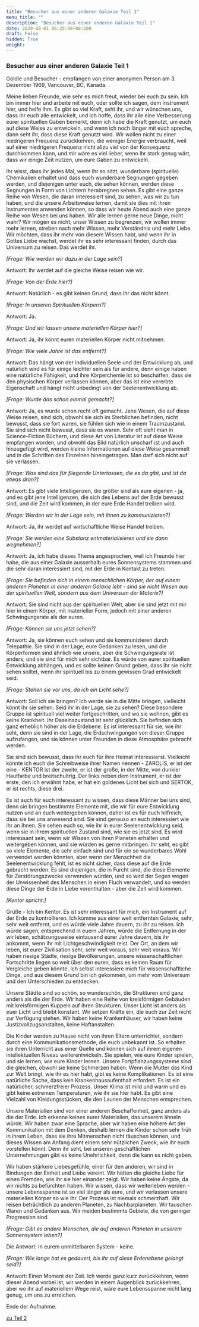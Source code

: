 ```yaml
---
title: "Besucher aus einer anderen Galaxie Teil 1"
menu_title: ""
description: "Besucher aus einer anderen Galaxie Teil 1"
date: 2020-08-01 06:25:48+00:200
draft: False
hidden: True
weight:
---
```

### Besucher aus einer anderen Galaxie Teil 1

Goldie und Besucher - empfangen von einer anonymen Person am 3. Dezember 1969, Vancouver, BC, Kanada.

Meine lieben Freunde, wie sehr es mich freut, wieder bei euch zu sein. Ich bin immer hier und arbeite mit euch, oder sollte ich sagen, dem Instrument hier, und helfe ihm. Es gibt so viel Kraft, seht ihr, und wir wünschen uns, dass ihr euch alle entwickelt, und ich hoffe, dass ihr alle eine Verbesserung eurer spirituellen Gaben bemerkt, denn ich habe die Kraft genutzt, um euch auf diese Weise zu entwickeln, und wenn ich noch länger mit euch spreche, dann seht ihr, dass diese Kraft genutzt wird. Wir wollen nicht zu einer niedrigeren Frequenz zurückkehren, die weniger Energie verbraucht, weil auf einer niedrigeren Frequenz nicht allzu viel von der Konsequenz durchkommen kann, und mir wäre es viel lieber, wenn ihr stark genug wärt, dass wir einige Zeit nutzen, um eure Gaben zu entwickeln.

Ihr wisst, dass ihr jedes Mal, wenn ihr so sitzt, wunderbare (spirituelle) Chemikalien erhaltet und dass euch wunderbare Segnungen gegeben werden, und diejenigen unter euch, die sehen können, werden diese Segnungen in Form von Lichtern herabregnen sehen. Es gibt eine ganze Reihe von Wesen, die daran interessiert sind, zu sehen, was wir zu tun haben, und die unsere Arbeitsweise lernen, damit sie dies mit ihren Instrumenten anwenden können, so dass wir heute Abend auch eine ganze Reihe von Wesen bei uns haben. Wir alle lernen gerne neue Dinge, nicht wahr? Wir mögen es nicht, unser Wissen zu begrenzen, wir wollen immer mehr lernen, streben nach mehr Wissen, mehr Verständnis und mehr Liebe. Wir möchten, dass ihr mehr von diesem Wissen habt, und wenn ihr in Gottes Liebe wachst, werdet ihr es sehr interessant finden, durch das Universum zu reisen. Das werdet ihr.

*[Frage: Wie werden wir dazu in der Lage sein?]*

Antwort: Ihr werdet auf die gleiche Weise reisen wie wir.

*[Frage: Von der Erde hier?]*

Antwort: Natürlich - es gibt keinen Grund, dass ihr das nicht könnt.

*[Frage: In unseren Spirituellen Körpern?]*

Antwort: Ja.

*[Frage: Und wir lassen unsere materiellen Körper hier?]*

Antwort: Ja, ihr könnt euren materiellen Körper nicht mitnehmen.

*[Frage: Wie viele Jahre ist das entfernt?]*

Antwort: Das hängt von der individuellen Seele und der Entwicklung ab, und natürlich wird es für einige leichter sein als für andere, denn einige haben eine natürliche Fähigkeit, und ihre Körperchemie ist so beschaffen, dass sie den physischen Körper verlassen können, aber das ist eine vererbte Eigenschaft und hängt nicht unbedingt von der Seelenentwicklung ab.

*[Frage: Wurde das schon einmal gemacht?]*

Antwort: Ja, es wurde schon recht oft gemacht. Jene Wesen, die auf diese Weise reisen, sind sich, obwohl sie sich im Sterblichen befinden, nicht bewusst, dass sie fort waren, sie fühlen sich wie in einem Traumzustand. Sie sind sich nicht bewusst, dass sie es waren. Sehr oft sieht man in Science-Fiction Büchern, und diese Art von Literatur ist auf diese Weise empfangen worden, und obwohl das Bild natürlich unscharf ist und auch hinzugefügt wird, werden kleine Informationen auf diese Weise gesammelt und in die Schriften des Einzelnen hineingetragen. Man darf sich nicht auf sie verlassen.

*[Frage: Was sind das für fliegende Untertassen, die es da gibt, und ist da etwas dran?]*

Antwort: Es gibt viele Intelligenzen, die größer sind als eure eigenen - ja, und es gibt jene Intelligenzen, die sich des Lebens auf der Erde bewusst sind, und die Zeit wird kommen, in der eure Erde Handel treiben wird.

*[Frage: Werden wir in der Lage sein, mit ihnen zu kommunizieren?]*

Antwort: Ja, ihr werdet auf wirtschaftliche Weise Handel treiben.

*[Frage: Sie werden eine Substanz entmaterialisieren und sie dann wegnehmen?]*

Antwort: Ja, ich habe dieses Thema angesprochen, weil ich Freunde hier habe, die aus einer Galaxie ausserhalb eures Sonnensystems stammen und die sehr daran interessiert sind, mit der Erde in Kontakt zu treten.

*[Frage: Sie befinden sich in einem menschlichen Körper, der auf einem anderen Planeten in einer anderen Galaxie lebt - sind sie nicht Wesen aus der spirituellen Welt, sondern aus dem Universum der Materie?]*

Antwort: Sie sind nicht aus der spirituellen Welt, aber sie sind jetzt mit mir hier in einem Körper, mit materieller Form, jedoch mit einer anderen Schwingungsrate als der euren.

*[Frage: Können sie uns jetzt sehen?]*

Antwort: Ja, sie können euch sehen und sie kommunizieren durch Telepathie. Sie sind in der Lage, eure Gedanken zu lesen, und die Körperformen sind ähnlich wie unsere, aber die Schwingungsrate ist anders, und sie sind für mich sehr sichtbar. Es würde von eurer spirituellen Entwicklung abhängen, und es sollte keinen Grund geben, dass ihr sie nicht sehen solltet, wenn ihr spirituell bis zu einem gewissen Grad entwickelt seid.

*[Frage: Stehen sie vor uns, da ich ein Licht sehe?]*

Antwort: Soll ich sie bringen? Ich werde sie in die Mitte bringen, vielleicht könnt ihr sie sehen. Seid ihr in der Lage, sie zu sehen? Diese besondere Gruppe ist spirituell viel weiter fortgeschritten, und wo sie wohnen, gibt es keine Krankheit. Ihr Daseinszustand ist sehr glücklich. Sie befinden sich ganz erheblich höher als die Erdebene. Es ist interessant für sie, wie ihr seht, denn sie sind in der Lage, die Erdschwingungen von dieser Gruppe aufzufangen, und sie können unter Freunden in diese Atmosphäre gebracht werden.

Sie sind sich bewusst, dass ihr euch für ihre Heimat interessierst. Vielleicht könnte ich euch die Schreibweise ihrer Namen nennen - ZAROLIS, er ist der eine - KENTOR ist der zweite, er ist der große, in der Mitte, von dunkler Hautfarbe und breitschultrig. Der links neben dem Instrument, er ist der erste, den ich erwähnt habe, er hat ein goldenes Licht bei sich und SERTOK, er ist rechts, diese drei.

Es ist auch für euch interessant zu wissen, dass diese Männer bei uns sind, denn sie bringen bestimmte Elemente mit, die wir für eure Entwicklung nutzen und an euch weitergeben können, daher ist es für euch hilfreich, dass sie bei uns anwesend sind. Sie sind genauso an euch interessiert wie ihr an ihnen. Sie sehen euch so, wie ihr in eurer Seelenentwicklung seid, wenn sie in ihrem spirituellen Zustand sind, wie sie es jetzt sind. Es wird interessant sein, wenn wir Wissen von ihren Planeten erhalten und weitergeben können, und sie würden es gerne mitbringen. Ihr seht, es gibt so viele Elemente, die sehr einfach sind und für ein so wunderbares Wohl verwendet werden könnten, aber wenn der Menschheit die Seelenentwicklung fehlt, ist es nicht sicher, dass diese auf die Erde gebracht werden. Es sind diejenigen, die in Furcht sind, die diese Elemente für Zerstörungszwecke verwenden würden, und so wird der Segen wegen der Unwissenheit des Menschen in einen Fluch verwandelt, und so werden diese Dinge der Erde in Liebe vorenthalten - aber die Zeit wird kommen.

*[Kentor spricht:]*

Grüße - Ich bin Kentor. Es ist sehr interessant für mich, ein Instrument auf der Erde zu kontrollieren. Ich komme aus einer weit entfernten Galaxie, sehr, sehr weit entfernt, und es würde viele Jahre dauern, zu ihr zu reisen. Ich würde sagen, entsprechend in euern Jahren, würde die Entfernung in der wir leben, schätzungsweise eintausend eurer Jahre dauern, bis ihr ankommt, wenn ihr mit Lichtgeschwindigkeit reist. Der Ort, an dem wir leben, ist eurer Zivilisation sehr, sehr weit voraus, sehr weit voraus. Wir haben riesige Städte, riesige Bevölkerungen, unsere wissenschaftlichen Fortschritte liegen so weit über den euren, dass es keinen Raum für Vergleiche geben könnte. Ich selbst interessiere mich für wissenschaftliche Dinge, und aus diesem Grund bin ich gekommen, um mehr vom Universum und den Unterschieden zu entdecken.

Unsere Städte sind so schön, so wunderschön, die Strukturen sind ganz anders als die der Erde. Wir haben eine Reihe von kreisförmigen Gebäuden mit kreisförmigen Kuppeln auf ihren Strukturen. Unser Licht ist anders als euer Licht und bleibt konstant. Wir setzen Kräfte ein, die euch zur Zeit nicht zur Verfügung stehen. Wir haben keine Krankenhäuser, wir haben keine Justizvollzugsanstalten, keine Haftanstalten.

Die Kinder werden zu Hause nicht von ihren Eltern unterrichtet, sondern durch eine Kommunikationsmethode, die euch unbekannt ist. So erhalten sie ihren Unterricht aus einer Quelle und können sich auf ihrem eigenen intellektuellen Niveau weiterentwickeln. Sie spielen, wie eure Kinder spielen, und sie lernen, wie eure Kinder lernen. Unsere Fortpflanzungssysteme sind die gleichen, obwohl sie keine Schmerzen haben. Wenn die Mutter das Kind zur Welt bringt, wie ihr es hier habt, gibt es keine Komplikationen. Es ist eine natürliche Sache, dass kein Krankenhausaufenthalt erfordert. Es ist ein natürlicher, schmerzfreier Prozess. Unser Klima ist mild und warm und es gibt keine extremen Temperaturen, wie ihr sie hier habt. Es gibt eine Vielzahl von Kleidungsstücken, die den Launen der Menschen entsprechen.

Unsere Materialien sind von einer anderen Beschaffenheit, ganz anders als die der Erde. Ich erkenne keines eurer Materialien, das unserem ähneln würde. Wir haben zwar eine Sprache, aber wir haben eine höhere Art der Kommunikation mit dem Denken, deshalb lernen die Kinder schon sehr früh in ihrem Leben, dass sie ihre Mitmenschen nicht täuschen können, und dieses Wissen am Anfang dient einem sehr nützlichen Zweck, wie ihr euch vorstellen könnt. Denn ihr seht, bei unseren geschäftlichen Unternehmungen gibt es keine Unehrlichkeit, denn die kann es nicht geben.

Wir haben stärkere Liebesgefühle, einer für den anderen, wir sind in Bindungen der Einheit und Liebe vereint. Wir hätten die gleiche Liebe für einen Fremden, wie ihr sie hier einander zeigt. Wir haben keine Ängste, da wir nichts zu befürchten haben. Wir wissen, dass wir weiterleben werden - unsere Lebensspanne ist so viel länger als eure, und wir verlassen unsere materiellen Körper so wie ihr. Der Prozess ist niemals schmerzhaft. Wir reisen beträchtlich zu anderen Planeten, zu Nachbarplaneten. Wir tauschen Waren und Gedanken aus. Wir meiden bestimmte Gebiete, die von geringer Progression sind.

*[Frage: Gibt es andere Menschen, die auf anderen Planeten in unserem Sonnensystem leben?]*

Die Antwort: In eurem unmittelbaren System - keine.

*[Frage: Wie lange hat es gedauert, bis ihr auf diese Erdenebene gelangt seid?]*

Antwort: Einen Moment der Zeit. Ich werde ganz kurz zurückkehren, wenn dieser Abend vorbei ist, wir werden in einem Augenblick zurückkehren, aber wo ihr auf materiellem Wege reist, wäre eure Lebensspanne nicht lang genug, um uns zu erreichen.

Ende der Aufnahme.

[zu Teil 2](/aktuelle-botschaften/aktuelle-botschaften-in-reihenfolge-des-datums/aktuelle-botschaften-1969/besucher-aus-einer-anderen-galaxie-teil-2-anonym-kentor-8-dezember-1969/)
